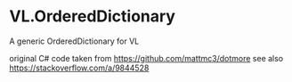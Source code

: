 # VL.OrderedDictionary

A generic OrderedDictionary for VL


original C# code taken from https://github.com/mattmc3/dotmore
see also https://stackoverflow.com/a/9844528